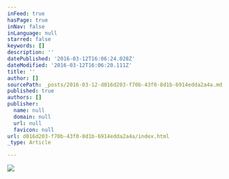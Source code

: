```yaml
---
inFeed: true
hasPage: true
inNav: false
inLanguage: null
starred: false
keywords: []
description: ''
datePublished: '2016-03-12T16:06:24.028Z'
dateModified: '2016-03-12T16:06:20.111Z'
title: ''
author: []
sourcePath: _posts/2016-03-12-d016d203-f70b-43f0-8d1b-6914edda2a4a.md
published: true
authors: []
publisher:
  name: null
  domain: null
  url: null
  favicon: null
url: d016d203-f70b-43f0-8d1b-6914edda2a4a/index.html
_type: Article

---
```

![](https://the-grid-user-content.s3-us-west-2.amazonaws.com/b7d05b65-6970-4dd5-ab1f-4bd37c05347d.png)